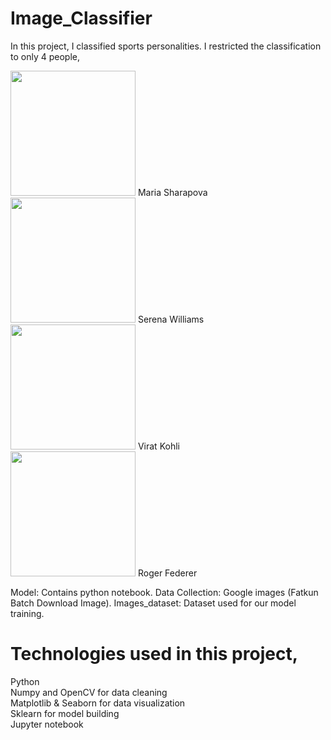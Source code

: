 # Image_Classifier

In this project, I classified sports personalities. I restricted the classification to only 4 people,

<img src="https://github.com/pdheeraj190802/Image_Classifier/assets/98040022/fc5dda2a-295a-45f0-9f91-e6fe0fb1c06f" width="200" />
Maria Sharapova <br />
<img src="https://github.com/pdheeraj190802/Image_Classifier/assets/98040022/86606d57-1da8-4b2d-a61a-d4b483f1bf30" width="200" />
Serena Williams <br />
<img src="https://github.com/pdheeraj190802/Image_Classifier/assets/98040022/c123a813-2d70-4f72-a6e7-62abc8ffd4db" width="200" />
Virat Kohli <br />
<img src="https://github.com/pdheeraj190802/Image_Classifier/assets/98040022/70f6347e-6ef6-4b8b-9a2c-147e8d8e0deb" width="200" />
Roger Federer <br />

Model: Contains python notebook.
Data Collection: Google images (Fatkun Batch Download Image).
Images_dataset: Dataset used for our model training.

# Technologies used in this project,

Python <br />
Numpy and OpenCV for data cleaning <br />
Matplotlib & Seaborn for data visualization <br />
Sklearn for model building <br />
Jupyter notebook <br />
